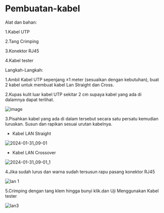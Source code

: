 # Pembuatan-kabel

Alat dan bahan:

1.Kabel UTP

2.Tang Crimping

3.Konektor RJ45

4.Kabel tester

Langkah-Langkah:

1.Ambil Kabel UTP sepenjang ±1 meter (sesuaikan dengan kebutuhan), buat 2 kabel untuk membuat kabel Lan Straight dan Cross.

2.Kupas kulit luar kabel UTP sekitar 2 cm supaya kabel yang ada di dalamnya dapat terlihat.

![image](https://github.com/habibh028/Pembuatan-kabel-LAN-dan-konfigurasi/assets/126387192/db70164c-7942-4432-957a-916850aa25dc)

3.Pisahkan kabel yang ada di dalam tersebut secara satu persatu kemudian luruskan. Susun dan rapikan sesuai urutan kabelnya.

- Kabel LAN Straight

![2024-01-31_09-01](https://github.com/habibh028/Pembuatan-kabel-LAN-dan-konfigurasi/assets/126387192/f09d6f63-9c68-4edb-bf47-4e8dee6026e6)

- Kabel LAN Crossover

![2024-01-31_09-01_1](https://github.com/habibh028/Pembuatan-kabel-LAN-dan-konfigurasi/assets/126387192/3ed7e534-5532-43b2-98e5-6c71e4034885)

4.Jika sudah lurus dan warna sudah tersusun rapu pasang konektor RJ45

![lan 1](https://github.com/habibh028/Pembuatan-kabel-LAN-dan-konfigurasi/assets/126387192/c60fa8a2-3c10-4170-afda-5492c05f21e3)

5.Crimping dengan tang klem hingga bunyi klik.dan Uji Menggunakan Kabel tester

![lan3](https://github.com/habibh028/Pembuatan-kabel-LAN-dan-konfigurasi/assets/126387192/4d8877d0-2d87-4c8f-8e0d-467b1013031a)



